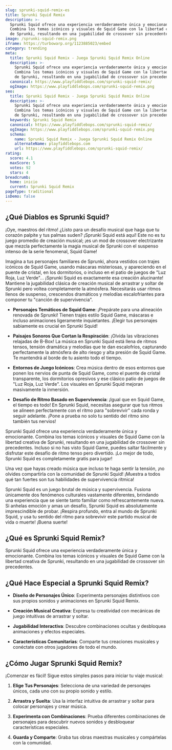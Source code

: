 ```yaml
---
slug: sprunki-squid-remix-es
title: Sprunki Squid Remix
description: >-
  Sprunki Squid ofrece una experiencia verdaderamente única y emocionante.
  Combina los temas icónicos y visuales de Squid Game con la libertad creativa
  de Sprunki, resultando en una jugabilidad de crossover sin precedentes.
image: /sprunki-squid-remix.png
iframe: https://turbowarp.org/1123885023/embed
category: trending
meta:
  title: Sprunki Squid Remix - Juega Sprunki Squid Remix Online
  description: >-
    Sprunki Squid ofrece una experiencia verdaderamente única y emocionante.
    Combina los temas icónicos y visuales de Squid Game con la libertad creativa
    de Sprunki, resultando en una jugabilidad de crossover sin precedentes.
  canonical: https://www.playfiddlebops.com/sprunki-squid-remix/
  ogImage: https://www.playfiddlebops.com/sprunki-squid-remix.png
seo:
  title: Sprunki Squid Remix - Juega Sprunki Squid Remix Online
  description: >-
    Sprunki Squid ofrece una experiencia verdaderamente única y emocionante.
    Combina los temas icónicos y visuales de Squid Game con la libertad creativa
    de Sprunki, resultando en una jugabilidad de crossover sin precedentes.
  keywords: Sprunki Squid Remix
  canonical: https://www.playfiddlebops.com/sprunki-squid-remix/
  ogImage: https://www.playfiddlebops.com/sprunki-squid-remix.png
  schema:
    name: Sprunki Squid Remix - Juega Sprunki Squid Remix Online
    alternateName: playfiddlebops.com
    url: https://www.playfiddlebops.com/sprunki-squid-remix/
rating:
  score: 4.1
  maxScore: 5
  votes: 92
  stars: 4
breadcrumb:
  home: inicio
  current: Sprunki Squid Remix
pageType: traditional
isDemo: false
---
```


## ¿Qué Diablos es Sprunki Squid?

¡Oye, maestros del ritmo! ¿Listo para un desafío musical que haga que tu corazón palpite y tus palmas suden? ¡Sprunki Squid está aquí! Este no es tu juego promedio de creación musical; ¡es un mod de crossover electrizante que mezcla perfectamente la magia musical de Sprunki con el suspenso intenso de la serie fenomenal, Squid Game!

Imagina a tus personajes familiares de Sprunki, ahora vestidos con trajes icónicos de Squid Game, usando máscaras misteriosas, y apareciendo en el puente de cristal, en los dormitorios, o incluso en el patio de juegos de "Luz Roja, Luz Verde"... ¡Sprunki Squid es exactamente esa creación alucinante! Mantiene la jugabilidad clásica de creación musical de arrastrar y soltar de Sprunki pero voltea completamente la atmósfera. Necesitarás usar ritmos llenos de suspenso, crescendos dramáticos y melodías escalofriantes para componer tu "canción de supervivencia".

- **Personajes Temáticos de Squid Game**: ¡Prepárate para una alineación renovada de Sprunki! Tienen trajes estilo Squid Game, máscaras e incluso animaciones ligeramente inquietantes. ¡Elegir tus personajes sabiamente es crucial en Sprunki Squid!

- **Paisajes Sonoros Que Cortan la Respiración**: ¡Olvida las vibraciones relajadas de B-Box! La música en Sprunki Squid está llena de ritmos tensos, tensión dramática y melodías que te dan escalofríos, capturando perfectamente la atmósfera de alto riesgo y alta presión de Squid Game. Te mantendrá al borde de tu asiento todo el tiempo.

- **Entornos de Juego Icónicos**: Crea música dentro de esos entornos que ponen los nervios de punta de Squid Game, como el puente de cristal transparente, los dormitorios opresivos y ese clásico patio de juegos de "Luz Roja, Luz Verde". Los visuales en Sprunki Squid mejoran masivamente la inmersión.

- **Desafío de Ritmo Basado en Supervivencia**: ¡Igual que en Squid Game, el tiempo es todo! En Sprunki Squid, necesitas asegurar que tus ritmos se alineen perfectamente con el ritmo para "sobrevivir" cada ronda y seguir adelante. ¡Pone a prueba no solo tu sentido del ritmo sino también tus nervios!

Sprunki Squid ofrece una experiencia verdaderamente única y emocionante. Combina los temas icónicos y visuales de Squid Game con la libertad creativa de Sprunki, resultando en una jugabilidad de crossover sin precedentes. Incluso si no has visto Squid Game, puedes saltar fácilmente y disfrutar este desafío de ritmo tenso pero divertido. ¡Lo mejor de todo, Sprunki Squid es completamente gratis para jugar!

Una vez que hayas creado música que incluso te haga sentir la tensión, ¡no olvides compartirla con la comunidad de Sprunki Squid! ¡Muestra a todos qué tan fuertes son tus habilidades de supervivencia rítmica!

Sprunki Squid es un juego brutal de música y supervivencia. Fusiona únicamente dos fenómenos culturales vastamente diferentes, brindando una experiencia que se siente tanto familiar como refrescantemente nueva. Si anhelas emoción y amas un desafío, Sprunki Squid es absolutamente imprescindible de probar. ¡Respira profundo, entra al mundo de Sprunki Squid, y usa tu sentido del ritmo para sobrevivir este partido musical de vida o muerte! ¡Buena suerte!

## ¿Qué es Sprunki Squid Remix?

Sprunki Squid ofrece una experiencia verdaderamente única y emocionante. Combina los temas icónicos y visuales de Squid Game con la libertad creativa de Sprunki, resultando en una jugabilidad de crossover sin precedentes.

## ¿Qué Hace Especial a Sprunki Squid Remix?

- **Diseño de Personajes Único**: Experimenta personajes distintivos con sus propios sonidos y animaciones en Sprunki Squid Remix.

- **Creación Musical Creativa**: Expresa tu creatividad con mecánicas de juego intuitivas de arrastrar y soltar.

- **Jugabilidad Interactiva**: Descubre combinaciones ocultas y desbloquea animaciones y efectos especiales.

- **Características Comunitarias**: Comparte tus creaciones musicales y conéctate con otros jugadores de todo el mundo.

## ¿Cómo Jugar Sprunki Squid Remix?

¡Comenzar es fácil! Sigue estos simples pasos para iniciar tu viaje musical:

1. **Elige Tus Personajes**: Selecciona de una variedad de personajes únicos, cada uno con su propio sonido y estilo.

1. **Arrastra y Suelta**: Usa la interfaz intuitiva de arrastrar y soltar para colocar personajes y crear música.

1. **Experimenta con Combinaciones**: Prueba diferentes combinaciones de personajes para descubrir nuevos sonidos y desbloquear características especiales.

1. **Guarda y Comparte**: Graba tus obras maestras musicales y compártelas con la comunidad.